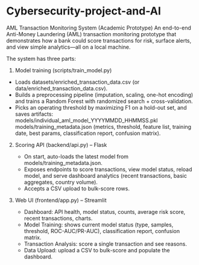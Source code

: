 # Cybersecurity-project-and-AI
AML Transaction Monitoring System (Academic Prototype)
An end-to-end Anti-Money Laundering (AML) transaction monitoring prototype that demonstrates how a bank could score transactions for risk, surface alerts, and view simple analytics—all on a local machine.

The system has three parts:
1. Model training (scripts/train_model.py)
  - Loads datasets/enriched_transaction_data.csv (or data/enriched_transaction_data.csv).
  - Builds a preprocessing pipeline (imputation, scaling, one-hot encoding) and trains a Random Forest with randomized search + cross-validation.
  - Picks an operating threshold by maximizing F1 on a hold-out set, and saves artifacts:
    models/individual_aml_model_YYYYMMDD_HHMMSS.pkl
    models/training_metadata.json (metrics, threshold, feature list, training date, best params, classification report, confusion matrix).

2. Scoring API (backend/api.py) – Flask
   - On start, auto-loads the latest model from models/training_metadata.json.
   - Exposes endpoints to score transactions, view model status, reload model, and serve dashboard analytics (recent transactions, basic aggregates, country volume).
   - Accepts a CSV upload to bulk-score rows.

3. Web UI (frontend/app.py) – Streamlit
   - Dashboard: API health, model status, counts, average risk score, recent transactions, charts.
   - Model Training: shows current model status (type, samples, threshold, ROC-AUC/PR-AUC), classification report, confusion matrix.
   - Transaction Analysis: score a single transaction and see reasons.
   - Data Upload: upload a CSV to bulk-score and populate the dashboard.

